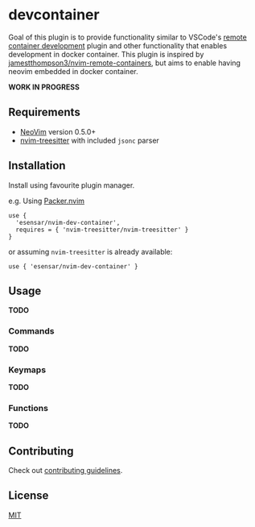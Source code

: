 # devcontainer

Goal of this plugin is to provide functionality similar to VSCode's [remote container development](https://code.visualstudio.com/docs/remote/containers) plugin and other functionality that enables development in docker container. This plugin is inspired by [jamestthompson3/nvim-remote-containers](https://github.com/jamestthompson3/nvim-remote-containers), but aims to enable having neovim embedded in docker container.

**WORK IN PROGRESS**

## Requirements

- [NeoVim](https://neovim.io) version 0.5.0+
- [nvim-treesitter](https://github.com/nvim-treesitter/nvim-treesitter) with included `jsonc` parser

## Installation

Install using favourite plugin manager.

e.g. Using [Packer.nvim](https://github.com/wbthomason/packer.nvim)

```
use {
  'esensar/nvim-dev-container',
  requires = { 'nvim-treesitter/nvim-treesitter' }
}
```

or assuming `nvim-treesitter` is already available:

```
use { 'esensar/nvim-dev-container' }
```

## Usage

**TODO**

### Commands

**TODO**

### Keymaps

**TODO**

### Functions

**TODO**

## Contributing

Check out [contributing guidelines](CONTRIBUTING.md).

## License

[MIT](LICENSE)
